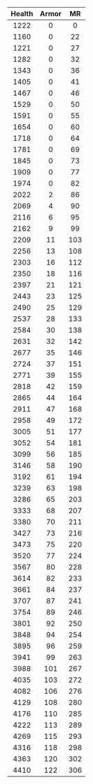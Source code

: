 | Health | Armor | MR |
|:---:|:---:|:---:|
|1222|0|0|
|1160|0|22|
|1221|0|27|
|1282|0|32|
|1343|0|36|
|1405|0|41|
|1467|0|46|
|1529|0|50|
|1591|0|55|
|1654|0|60|
|1718|0|64|
|1781|0|69|
|1845|0|73|
|1909|0|77|
|1974|0|82|
|2022|2|86|
|2069|4|90|
|2116|6|95|
|2162|9|99|
|2209|11|103|
|2256|13|108|
|2303|16|112|
|2350|18|116|
|2397|21|121|
|2443|23|125|
|2490|25|129|
|2537|28|133|
|2584|30|138|
|2631|32|142|
|2677|35|146|
|2724|37|151|
|2771|39|155|
|2818|42|159|
|2865|44|164|
|2911|47|168|
|2958|49|172|
|3005|51|177|
|3052|54|181|
|3099|56|185|
|3146|58|190|
|3192|61|194|
|3239|63|198|
|3286|65|203|
|3333|68|207|
|3380|70|211|
|3427|73|216|
|3473|75|220|
|3520|77|224|
|3567|80|228|
|3614|82|233|
|3661|84|237|
|3707|87|241|
|3754|89|246|
|3801|92|250|
|3848|94|254|
|3895|96|259|
|3941|99|263|
|3988|101|267|
|4035|103|272|
|4082|106|276|
|4129|108|280|
|4176|110|285|
|4222|113|289|
|4269|115|293|
|4316|118|298|
|4363|120|302|
|4410|122|306|
